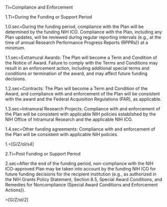 Ti=Compliance and Enforcement

1.Ti=During the Funding or Support Period

1.0.sec=During the funding period, compliance with the Plan will be determined by the funding NIH ICO. Compliance with the Plan, including any Plan updates, will be reviewed during regular reporting intervals (e.g., at the time of annual Research Performance Progress Reports (RPPRs)) at a minimum.

1.1.sec=Extramural Awards: The Plan will become a Term and Condition of the Notice of Award. Failure to comply with the Terms and Conditions may result in an enforcement action, including additional special terms and conditions or termination of the award, and may affect future funding decisions.

1.2.sec=Contracts: The Plan will become a Term and Condition of the Award, and compliance with and enforcement of the Plan will be consistent with the award and the Federal Acquisition Regulations (FAR), as applicable.
 
1.3.sec=Intramural Research Projects: Compliance with and enforcement of the Plan will be consistent with applicable NIH policies established by the NIH Office of Intramural Research and the applicable NIH ICO.

1.4.sec=Other funding agreements: Compliance with and enforcement of the Plan will be consistent with applicable NIH policies.

1.=[G/Z/ol/s4]

2.Ti=Post Funding or Support Period

2.sec=After the end of the funding period, non-compliance with the NIH ICO-approved Plan may be taken into account by the funding NIH ICO for future funding decisions for the recipient institution (e.g., as authorized in the NIH Grants Policy Statement, Section 8.5, Special Award Conditions, and Remedies for Noncompliance (Special Award Conditions and Enforcement Actions)).

=[G/Z/ol/2]
